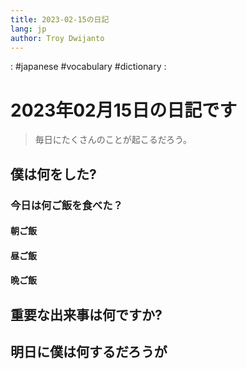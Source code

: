 ```yaml
---
title: 2023-02-15の日記
lang: jp
author: Troy Dwijanto
---
```

: #japanese #vocabulary #dictionary : 
# 2023年02月15日の日記です
> 毎日にたくさんのことが起こるだろう。

## 僕は何をした?

### 今日は何ご飯を食べた？
#### 朝ご飯
#### 昼ご飯
#### 晩ご飯

## 重要な出来事は何ですか?

## 明日に僕は何するだろうが